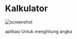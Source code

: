 # Kalkulator

![screenshot](https://badoystudio.com/wp-content/uploads/2020/01/Membuat-Aplikasi-Kalkulator-Sederhana-di-Android.jpeg)

aplikasi Untuk menghitung angka
